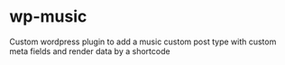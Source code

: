 # wp-music
Custom wordpress plugin to add a music custom post type with custom meta fields and render data by a shortcode

